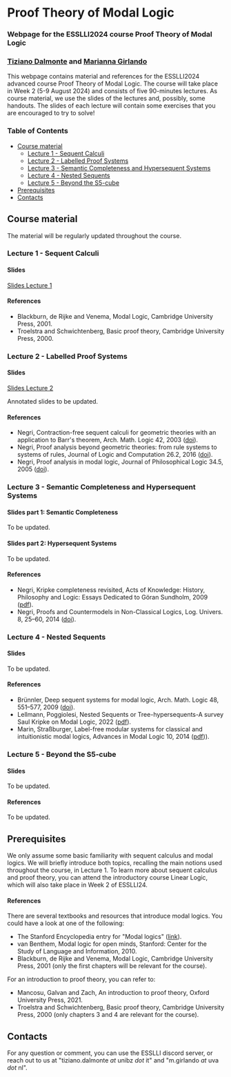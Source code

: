# Proof Theory of Modal Logic
### Webpage for the ESSLLI2024 course Proof Theory of Modal Logic  
### [Tiziano Dalmonte](https://dev-www.unibz.it/en/faculties/engineering/academic-staff/person/47069-tiziano-dalmonte) and [Marianna Girlando](https://www.mariannagirlando.com/Girlando.html)


This webpage contains material and references for the ESSLLI2024 advanced course Proof Theory of Modal Logic. The course will take place in Week 2 (5-9 August 2024) and consists of five 90-minutes lectures. As course material, we use the slides of the lectures and, possibly, some handouts. The slides of each lecture will contain some exercises that you are encouraged to try to solve! 

### Table of Contents
- [Course material](#material)
  - [Lecture 1 - Sequent Calculi](#l1)
  - [Lecture 2 - Labelled Proof Systems](#l2)
  - [Lecture 3 - Semantic Completeness and Hypersequent Systems](#l3) 
  - [Lecture 4 - Nested Sequents](#l4)
  - [Lecture 5 - Beyond the S5-cube](#l5)
- [Prerequisites](#pre)
- [Contacts](#contacts)


## Course material <a name="material"></a>
The material will be regularly updated throughout the course. 

### Lecture 1 - Sequent Calculi <a name="l1"></a>
#### Slides
[Slides Lecture 1](lectures/lecture_1.pdf)
#### References 
- Blackburn, de Rijke and Venema, Modal Logic, Cambridge University Press, 2001.
- Troelstra and Schwichtenberg, Basic proof theory, Cambridge University Press, 2000.


### Lecture 2 - Labelled Proof Systems <a name="l2"></a>
#### Slides
[Slides Lecture 2](lectures/lecture_2.pdf) 

Annotated slides to be updated. 
#### References 
- Negri, Contraction-free sequent calculi for geometric theories with an application to Barr's theorem, Arch. Math. Logic 42, 2003 ([doi](https://link.springer.com/article/10.1007/s001530100124)).
- Negri, Proof analysis beyond geometric theories: from rule systems to systems of rules, Journal of Logic and Computation 26.2, 2016 ([doi](https://academic.oup.com/logcom/article-abstract/26/2/513/2579508?login=false)).
- Negri, Proof analysis in modal logic, Journal of Philosophical Logic 34.5, 2005 ([doi](https://link.springer.com/article/10.1007/s10992-005-2267-3)).



### Lecture 3 - Semantic Completeness and Hypersequent Systems <a name="l3"></a>
#### Slides part 1: Semantic Completeness
To be updated.

#### Slides part 2: Hypersequent Systems
To be updated.


#### References 
- Negri, Kripke completeness revisited, Acts of Knowledge: History, Philosophy and Logic: Essays Dedicated to Göran Sundholm, 2009 ([pdf](https://www.mv.helsinki.fi/home/negri/gkcrev.pdf)).
- Negri, Proofs and Countermodels in Non-Classical Logics, Log. Univers. 8, 25–60, 2014 ([doi](https://link.springer.com/article/10.1007/s11787-014-0097-1)).




### Lecture 4 - Nested Sequents <a name="l4"></a>
#### Slides
To be updated. 
#### References 
- Brünnler, Deep sequent systems for modal logic, Arch. Math. Logic 48, 551–577, 2009 ([doi](https://link.springer.com/article/10.1007/s00153-009-0137-3)).
- Lellmann, Poggiolesi, Nested Sequents or Tree-hypersequents-A survey Saul Kripke on Modal Logic, 2022 ([pdf](https://hal.science/hal-03590537/)).
- Marin, Straßburger, Label-free modular systems for classical and intuitionistic modal logics, Advances in Modal Logic 10, 2014 ([pdf](http://www.aiml.net/volumes/volume10/Marin-Strassburger.pdf))). 


### Lecture 5 - Beyond the S5-cube <a name="l5"></a>
#### Slides
To be updated. 
#### References 
To be updated. 


## Prerequisites <a name="pre"></a>
We only assume some basic familiarity with sequent calculus and modal logics. We will briefly introduce both topics, recalling the main notions used throughout the course, in Lecture 1. To learn more about sequent calculus and proof theory, you can attend the introductory course Linear Logic, which will also take place in Week 2 of ESSLLI24. 

#### References
There are several textbooks and resources that introduce modal logics. You could have a look at one of the following:
- The Stanford Encyclopedia entry for "Modal logics" ([link](https://seop.illc.uva.nl/entries/logic-modal/)).
- van Benthem, Modal logic for open minds, Stanford: Center for the Study of Language and Information, 2010.
- Blackburn, de Rijke and Venema, Modal Logic, Cambridge University Press, 2001 (only the first chapters will be relevant for the course). 

For an introduction to proof theory, you can refer to:
- Mancosu, Galvan and Zach, An introduction to proof theory, Oxford University Press, 2021. 
- Troelstra and Schwichtenberg, Basic proof theory, Cambridge University Press, 2000 (only chapters 3 and 4 are relevant for the course).




## Contacts <a name="contacts"></a>
For any question or comment, you can use the ESSLLI discord server, or reach out to us at "tiziano.dalmonte _at_ unibz _dot_ it" and "m.girlando _at_ uva _dot_ nl".  








